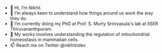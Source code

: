 - 👋 Hi, I’m Nikhil.
- 👀 I’m always keen to understand how things around us work the way they do.
- 🌱 I’m currently doing my PhD at Prof. S. Murty Srinivasula's lab at IISER Thiruvananthpuram.
- 💞️ My works involves understanding the regulation of mitochondrial homeostasis in mammalian cells.
- 📫 Reach me on Twitter @nikhilndev

<!---
nikhilndev/nikhilndev is a ✨ special ✨ repository because its `README.md` (this file) appears on your GitHub profile.
You can click the Preview link to take a look at your changes.
--->
